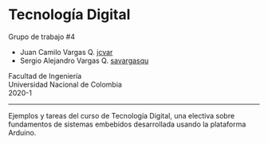 # Tecnología Digital

Grupo de trabajo #4
- Juan Camilo Vargas Q. [jcvar](github.com/jcvar)
- Sergio Alejandro Vargas Q. [savargasqu](github.com/savargasqu)

Facultad de Ingeniería\
Universidad Nacional de Colombia\
2020-1

----

Ejemplos y tareas del curso de Tecnología Digital, una electiva sobre fundamentos de sistemas embebidos desarrollada usando la plataforma Arduino.

